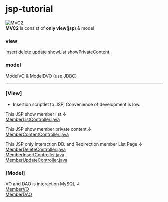 # jsp-tutorial
![MVC2](https://user-images.githubusercontent.com/70089259/132357704-02077372-9fec-4d85-b44d-5e0ae8a4fa66.png)  
**MVC2** is consist of **only view(jsp)** & model 

### view
insert delete update showList showPrivateContent
### model
ModelVO & ModelDVO (use JDBC)

---
### [View]
* Insertion scriptlet to JSP, Convenience of development is low. 
 
This JSP show member list.↓       
[MemberListController.java](https://github.com/moo-on/jsp-tutorial/blob/MVC2/WebContent/member/memberList.jsp)  

This JSP show member private content.↓     
[MemberContentController.java](https://github.com/moo-on/jsp-tutorial/blob/MVC2/WebContent/member/memberContent.jsp)   

This JSP only interaction DB. and Redirection member List Page ↓  
[MemberDeleteController.java](https://github.com/moo-on/jsp-tutorial/blob/MVC2/WebContent/member/memberDelete.jsp)  
[MemberInsertController.java](https://github.com/moo-on/jsp-tutorial/blob/MVC2/WebContent/member/memberInsert.jsp)  
[MemberUpdateController.java](https://github.com/moo-on/jsp-tutorial/blob/MVC2/WebContent/member/memberUpdate.jsp)  

### [Model]
VO and DAO is interaction MySQL ↓  
[MemberVO](https://github.com/moo-on/jsp-tutorial/blob/MVC2/src/com/web/model/MemberVO.java)   
[MemberDAO](https://github.com/moo-on/jsp-tutorial/blob/MVC2/src/com/web/model/MemberDAO.java)  
